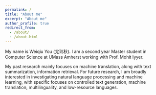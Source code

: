 ```yaml
---
permalink: /
title: "About me"
excerpt: "About me"
author_profile: true
redirect_from:
  - /about/
  - /about.html
---
```


My name is Weiqiu You (尤玮秋). I am a second year Master student in Computer Science at UMass Amherst working with Prof. Mohit Iyyer.

My past research mainly focuses on machine translation, along with text summarization, information retrieval. For future research, I am broadly interested in investigating natural language processing and machine learning, with specific focuses on controlled text generation, machine translation, multilinguality, and low-resource languages.
